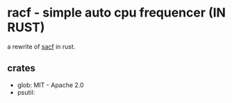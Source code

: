 racf - simple auto cpu frequencer (IN RUST)
===========================================
a rewrite of [sacf](https://github.com/explosion-mental/sacf) in rust.


crates
------
- glob: MIT - Apache 2.0
- psutil:
